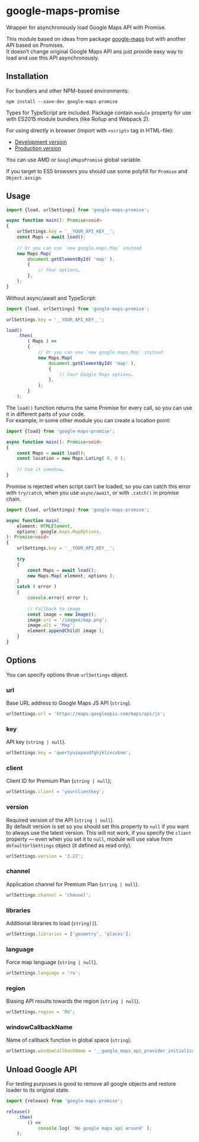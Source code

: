 # google-maps-promise

Wrapper for asynchronously load Google Maps API with Promise.

This module based on ideas from package [google-maps](https://github.com/Carrooi/Js-GoogleMapsLoader)
but with another API based on Promises.  
It doesn’t change original Google Maps API ans just provide easy way to load
and use this API asynchronously.

## Installation

For bundlers and other NPM-based environments:

```
npm install --save-dev google-maps-promise
```

Types for TypeScript are included. Package contain `module` property for use
with ES2015 module bundlers (like Rollup and Webpack 2).

For using directly in browser (import with `<script>` tag in HTML-file):

* [Development version](https://raw.github.com/m18ru/google-maps-promise/master/umd/google-maps-promise.js)
* [Production version](https://raw.github.com/m18ru/google-maps-promise/master/umd/google-maps-promise.min.js)

You can use AMD or `GoogleMapsPromise` global variable.

If you target to ES5 browsers you should use some polyfill for `Promise`
and `Object.assign`.

## Usage

```typescript
import {load, urlSettings} from 'google-maps-promise';

async function main(): Promise<void>
{
	urlSettings.key = '__YOUR_API_KEY__';
	const Maps = await load();
	
	// Or you can use `new google.maps.Map` instead
	new Maps.Map(
		document.getElementById( 'map' ),
		{
			// Your options…
		},
	);
}
```

Without async/await and TypeScript:

```js
import {load, urlSettings} from 'google-maps-promise';

urlSettings.key = '__YOUR_API_KEY__';

load()
	.then(
		( Maps ) =>
		{
			// Or you can use `new google.maps.Map` instead
			new Maps.Map(
				document.getElementById( 'map' ),
				{
					// Your Google Maps options…
				},
			);
		}
	);
```

The `load()` function returns the same Promise for every call, so you can use
it in different parts of your code.  
For example, in some other module you can create a location point:

```typescript
import {load} from 'google-maps-promise';

async function main(): Promise<void>
{
	const Maps = await load();
	const location = new Maps.LatLng( 0, 0 );
	
	// Use it somehow…
}
```

Promise is rejected when script can’t be loaded, so you can catch this error
with `try/catch`, when you use `async/await`, or with `.catch()` in promise
chain.

```typescript
import {load, urlSettings} from 'google-maps-promise';

async function main(
	element: HTMLElement,
	options: google.maps.MapOptions,
): Promise<void>
{
	urlSettings.key = '__YOUR_API_KEY__';
	
	try
	{
		const Maps = await load();
		new Maps.Map( element, options );
	}
	catch ( error )
	{
		console.error( error );
		
		// Fallback to image
		const image = new Image();
		image.src = '/images/map.png';
		image.alt = 'Map';
		element.appendChild( image );
	}
}
```

## Options

You can specify options thrue `urlSettings` object.

### url

Base URL address to Google Maps JS API (`string`).

```typescript
urlSettings.url = 'https://maps.googleapis.com/maps/api/js';
```

### key

API key (`string | null`).

```typescript
urlSettings.key = 'qwertyuiopasdfghjklzxcvbnm';
```

### client

Client ID for Premium Plan (`string | null`);

```typescript
urlSettings.client = 'yourclientkey';
```

### version

Required version of the API (`string | null`).  
By default version is set so you should set this property to `null` if you want
to always use the latest version. This will not work, if you specify the
`client` property — even when you set it to `null`, module will use value
from `defaultUrlSettings` object (it defined as read only).

```typescript
urlSettings.version = '3.27';
```

### channel

Application channel for Premium Plan (`string | null`).

```typescript
urlSettings.channel = 'channel';
```

### libraries

Additional libraries to load (`string[]`).

```typescript
urlSettings.libraries = ['geometry', 'places'];
```

### language

Force map language (`string | null`).

```typescript
urlSettings.language = 'ru';
```

### region

Biasing API results towards the region (`string | null`).

```typescript
urlSettings.region = 'RU';
```

### windowCallbackName

Name of callback function in global space (`string`).

```typescript
urlSettings.windowCallbackName = '__google_maps_api_provider_initializator__';
```

## Unload Google API

For testing purposes is good to remove all google objects and restore loader
to its original state.

```typescript
import {release} from 'google-maps-promise';

release()
	.then(
		() =>
			console.log( 'No google maps api around' );
	);
```
